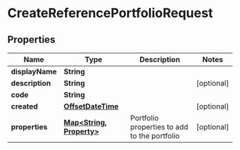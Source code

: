 

# CreateReferencePortfolioRequest

## Properties

Name | Type | Description | Notes
------------ | ------------- | ------------- | -------------
**displayName** | **String** |  | 
**description** | **String** |  |  [optional]
**code** | **String** |  | 
**created** | [**OffsetDateTime**](OffsetDateTime.md) |  |  [optional]
**properties** | [**Map&lt;String, Property&gt;**](Property.md) | Portfolio properties to add to the portfolio |  [optional]



